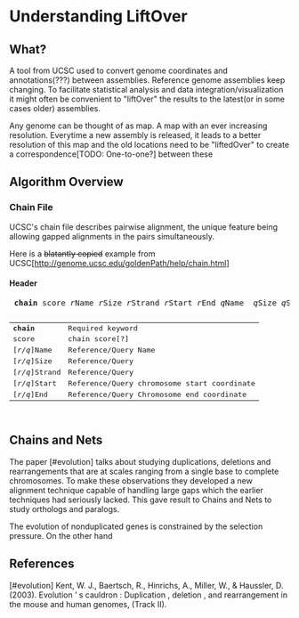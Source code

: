 Understanding LiftOver
========================

## What?

A tool from UCSC used to convert genome coordinates and annotations(???) between assemblies. Reference genome assemblies keep changing. To facilitate statistical analysis and data integration/visualization it might often be convenient to "liftOver" the results to the latest(or in some cases older) assemblies.

Any genome can be thought of as map. A map with an ever increasing resolution. Everytime a new assembly is released, it leads to a better resolution of this map and the old locations need to be "liftedOver" to create a correspondence[TODO: One-to-one?] between these


## Algorithm Overview

### Chain File

UCSC's chain file describes pairwise alignment, the unique feature being allowing gapped alignments in the pairs simultaneously.

Here is a ~~blatantly copied~~ example from UCSC[http://genome.ucsc.edu/goldenPath/help/chain.html]

#### Header
<pre>
 <b>chain</b> score <i>r</i>Name <i>r</i>Size <i>r</i>Strand <i>r</i>Start <i>r</i>End <i>q</i>Name <i> q</i>Size <i>q</i>Strand <i>q</i>Start <i>q</i>End id 
</pre>

<pre>
<table>
    <tr><td><b>chain</b></td><td>Required keyword</td></tr>
    <tr><td>score</td><td>chain score[?]</td></tr>
    <tr><td>[<i>r/q</i>]Name</td><td>Reference/Query Name</td></tr>
    <tr><td>[<i>r/q</i>]Size</td><td>Reference/Query </td></tr>
    <tr><td>[<i>r/q</i>]Strand</td><td>Reference/Query </td></tr>
    <tr><td>[<i>r/q</i>]Start</td><td>Reference/Query chromosome start coordinate </td></tr>
    <tr><td>[<i>r/q</i>]End</td><td>Reference/Query  Chromosome end coordinate</td></tr>
   </table>
</pre>


## Chains and Nets

The paper [#evolution] talks about studying duplications, deletions and rearrangements that are at scales ranging from a single base to complete chromosomes. To make these observations they developed a new alignment technique capable of handling large gaps which the earlier techniques had seriously lacked. This gave result to Chains and Nets to study orthologs and paralogs.

The evolution of nonduplicated genes is constrained by the selection pressure. On the other hand 



## References
[#evolution] Kent, W. J., Baertsch, R., Hinrichs, A., Miller, W., & Haussler, D. (2003). Evolution ’ s cauldron : Duplication , deletion , and rearrangement in the mouse and human genomes, (Track II).